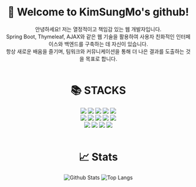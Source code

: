 <!--
**kimsungmo0108/kimsungmo0108** is a ✨ _special_ ✨ repository because its `README.md` (this file) appears on your GitHub profile.

Here are some ideas to get you started:

- 🔭 I’m currently working on ...
- 🌱 I’m currently learning ...
- 👯 I’m looking to collaborate on ...
- 🤔 I’m looking for help with ...
- 💬 Ask me about ...
- 📫 How to reach me: ...
- 😄 Pronouns: ...
- ⚡ Fun fact: ...
-->

<h1 align=center>👋 Welcome to KimSungMo's github!</h1>
<div align=center>
안녕하세요! 저는 열정적이고 책임감 있는 웹 개발자입니다. 
<br>
Spring Boot, Thymeleaf, AJAX와 같은 웹 기술을 활용하여 사용자 친화적인 인터페이스와 백엔드를 구축하는 데 자신이 있습니다.
<br>
항상 새로운 배움을 즐기며, 팀워크와 커뮤니케이션을 통해 더 나은 결과를 도출하는 것을 목표로 합니다.
</div>

<br>
<div align=center><h1>📚 STACKS</h1></div>
<div align=center> 
  <img src="https://img.shields.io/badge/html5-E34F26?style=for-the-badge&logo=html5&logoColor=white"> 
  <img src="https://img.shields.io/badge/css-1572B6?style=for-the-badge&logo=css3&logoColor=white"> 
  <img src="https://img.shields.io/badge/javascript-F7DF1E?style=for-the-badge&logo=javascript&logoColor=black"> 
  <img src="https://img.shields.io/badge/jquery-0769AD?style=for-the-badge&logo=jquery&logoColor=white">
  <img src="https://img.shields.io/badge/jpa-59666C?style=for-the-badge&logo=jpa&logoColor=white">
  <br>

  <img src="https://img.shields.io/badge/java-007396?style=for-the-badge&logo=java&logoColor=white"> 
  <img src="https://img.shields.io/badge/mysql-4479A1?style=for-the-badge&logo=mysql&logoColor=white"> 
  <img src="https://img.shields.io/badge/bootstrap-7952B3?style=for-the-badge&logo=bootstrap&logoColor=white">
  <img src="https://img.shields.io/badge/thymeleaf-005F0F?style=for-the-badge&logo=thymeleaf&logoColor=white">
  <img src="https://img.shields.io/badge/mybatis-DD282E?style=for-the-badge&logo=mybatis&logoColor=white">
  <br>

  <img src="https://img.shields.io/badge/linux-FCC624?style=for-the-badge&logo=linux&logoColor=black"> 
  <img src="https://img.shields.io/badge/springboot-6DB33F?style=for-the-badge&logo=springboot&logoColor=white">
  <img src="https://img.shields.io/badge/naver cloud service-03C75A?style=for-the-badge&logo=naver&logoColor=white">
  <img src="https://img.shields.io/badge/github-181717?style=for-the-badge&logo=github&logoColor=white">
  <br>
</div>

<br>
<div align=center><h1>📈 Stats</h1></div>
<div align=center> 
  
  ![Github Stats](https://github-readme-stats.vercel.app/api?username=kimsungmo0108&show_icons=true)
  ![Top Langs](https://github-readme-stats.vercel.app/api/top-langs/?username=kimsungmo0108&layout=compact)
  
</div>
